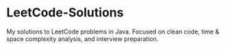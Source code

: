 # LeetCode-Solutions
My solutions to LeetCode problems in Java. Focused on clean code, time &amp; space complexity analysis, and interview preparation.
